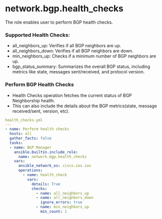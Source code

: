 network.bgp.health_checks
================

The role enables user to perform BGP health checks.

### Supported Health Checks:
- all_neighbors_up: Verifies if all BGP neighbors are up.
- all_neighbors_down: Verifies if all BGP neighbors are down.
- min_neighbors_up: Checks if a minimum number of BGP neighbors are up.
- bgp_status_summary: Summarizes the overall BGP status, including metrics like state, messages sent/received, and protocol version.

### Perform BGP Health Checks
- Health Checks operation fetches the current status of BGP Neighborship health.
- This can also include the details about the BGP metrics(state, message received/sent, version, etc).

```yaml
health_checks.yml
---
- name: Perform health checks
  hosts: all
  gather_facts: false
  tasks:
  - name: BGP Manager
    ansible.builtin.include_role:
      name: network.bgp.health_checks
    vars:
      ansible_network_os: cisco.ios.ios
      operations:
        - name: health_check
          vars:
            details: True
            checks:
              - name: all_neighbors_up
              - name: all_neighbors_down
                ignore_errors: true
              - name: min_neighbors_up
                min_count: 1
```